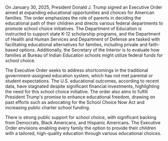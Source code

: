 On January 30, 2025, President Donald J. Trump signed an Executive Order aimed at expanding educational opportunities and choices for American families. The order emphasizes the role of parents in deciding the educational path of their children and directs various federal departments to promote school choice initiatives. The Department of Education is instructed to support state K-12 scholarship programs, and the Department of Health and Human Services and Department of Defense are tasked with facilitating educational alternatives for families, including private and faith-based options. Additionally, the Secretary of the Interior is to evaluate how families at Bureau of Indian Education schools might utilize federal funds for school choice.

The Executive Order seeks to address shortcomings in the traditional government-assigned education system, which has not met parental or student expectations. The U.S. educational outcomes, according to recent data, have stagnated despite significant financial investments, highlighting the need for this school choice initiative. The order also aims to fulfill President Trump's promise to enhance educational freedom, drawing on past efforts such as advocating for the School Choice Now Act and increasing public charter school funding.

There is strong public support for school choice, with significant backing from Democrats, Black Americans, and Hispanic Americans. The Executive Order envisions enabling every family the option to provide their children with a tailored, high-quality education through various educational choices.